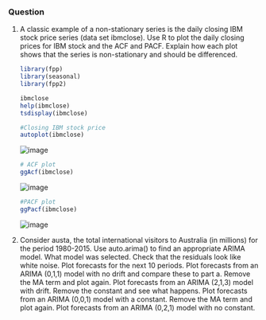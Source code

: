 ### Question
1. A classic example of a non-stationary series is the daily closing IBM stock price series (data
set ibmclose). Use R to plot the daily closing prices for IBM stock and the ACF and PACF. Explain how each plot shows that the series is non-stationary and should be differenced.

    ```r
    library(fpp)
    library(seasonal)
    library(fpp2)
    
    ibmclose
    help(ibmclose)
    tsdisplay(ibmclose)
    
    #Closing IBM stock price
    autoplot(ibmclose)
    ```
    ![image](https://github.com/user-attachments/assets/800f8efa-fe9c-4299-bea4-794433e893e7)
    
    ```r
    # ACF plot
    ggAcf(ibmclose)
    ```
    ![image](https://github.com/user-attachments/assets/d091a5b5-3579-4bc3-9218-11a02c932302)
    
    ```r
    #PACF plot
    ggPacf(ibmclose)
    ```
    ![image](https://github.com/user-attachments/assets/dd63e9ca-3b85-4a32-8336-3f0176f1f59a)

2. Consider austa, the total
international visitors to Australia (in millions) for the period
1980-2015. Use auto.arima() to find an
appropriate ARIMA model. What model was selected. Check that the residuals
look like white noise. Plot forecasts for the next 10 periods.
Plot forecasts from an ARIMA (0,1,1) model with no drift and compare these to
part a. Remove the MA term and plot again.
Plot forecasts from an ARIMA (2,1,3) model with drift. Remove the constant and
see what happens.
Plot forecasts from an ARIMA (0,0,1) model with a constant. Remove the MA term
and plot again.
Plot forecasts from an ARIMA (0,2,1) model with no constant.